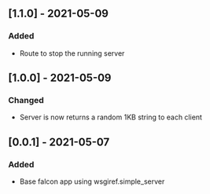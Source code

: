## [1.1.0] - 2021-05-09

### Added
* Route to stop the running server

## [1.0.0] - 2021-05-09

### Changed
* Server is now returns a random 1KB string to each client

## [0.0.1] - 2021-05-07

### Added
* Base falcon app using wsgiref.simple_server